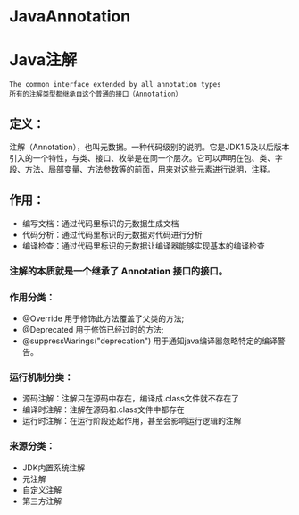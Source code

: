 # JavaAnnotation
# Java注解

```
The common interface extended by all annotation types
所有的注解类型都继承自这个普通的接口（Annotation）
```

## 定义：

注解（Annotation），也叫元数据。一种代码级别的说明。它是JDK1.5及以后版本引入的一个特性，与类、接口、枚举是在同一个层次。它可以声明在包、类、字段、方法、局部变量、方法参数等的前面，用来对这些元素进行说明，注释。

## 作用：

- 编写文档：通过代码里标识的元数据生成文档
- 代码分析：通过代码里标识的元数据对代码进行分析
- 编译检查：通过代码里标识的元数据让编译器能够实现基本的编译检查

### 注解的本质就是一个继承了 Annotation 接口的接口。

### 作用分类：

- @Override 用于修饰此方法覆盖了父类的方法;
- @Deprecated 用于修饰已经过时的方法;
- @suppressWarings("deprecation") 用于通知java编译器忽略特定的编译警告。

### 运行机制分类：

- 源码注解：注解只在源码中存在，编译成.class文件就不存在了 
- 编译时注解：注解在源码和.class文件中都存在
- 运行时注解：在运行阶段还起作用，甚至会影响运行逻辑的注解

### 来源分类：

- JDK内置系统注解
- 元注解
- 自定义注解
- 第三方注解



